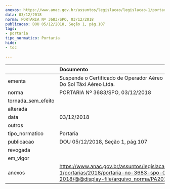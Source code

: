 ```yaml
---
anexos: https://www.anac.gov.br/assuntos/legislacao/legislacao-1/portarias/2018/portaria-no-3683-spo-03-12-2018/@@display-file/arquivo_norma/PA2018-3683.pdf
data: 03/12/2018
norma: PORTARIA Nº 3683/SPO, 03/12/2018
publicacao: DOU 05/12/2018, Seção 1, pág.107
tags:
- portaria
tipo_normatico: Portaria
hide: 
- toc 
 
---
```


|                    | Documento                                                                                                                                            |
|:-------------------|:-----------------------------------------------------------------------------------------------------------------------------------------------------|
| ementa             | Suspende o Certificado de Operador Aéreo - Rts - Rota Do Sol Táxi Aéreo Ltda.                                                                        |
| norma              | PORTARIA Nº 3683/SPO, 03/12/2018                                                                                                                     |
| tornada_sem_efeito |                                                                                                                                                      |
| alterada           |                                                                                                                                                      |
| data               | 03/12/2018                                                                                                                                           |
| outros             |                                                                                                                                                      |
| tipo_normatico     | Portaria                                                                                                                                             |
| publicacao         | DOU 05/12/2018, Seção 1, pág.107                                                                                                                     |
| revogada           |                                                                                                                                                      |
| em_vigor           |                                                                                                                                                      |
| anexos             | https://www.anac.gov.br/assuntos/legislacao/legislacao-1/portarias/2018/portaria-no-3683-spo-03-12-2018/@@display-file/arquivo_norma/PA2018-3683.pdf |